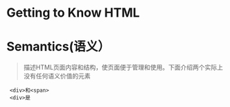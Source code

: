 # Getting to Know HTML


# Semantics(语义）
>描述HTML页面内容和结构，使页面便于管理和使用。下面介绍两个实际上没有任何语义价值的元素

     <div>和<span>
     <div>是

